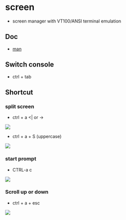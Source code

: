 # screen
* screen manager with VT100/ANSI terminal emulation

## Doc
* [man](http://manpages.ubuntu.com/manpages/focal/en/man4/screen.4freebsd.html)

## Switch console
* ctrl + tab

## Shortcut
### split screen
* ctrl + a \<| or -\>

[<img src="https://i.imgur.com/AdCwzsz.png">](https://i.imgur.com/AdCwzsz.png)

* ctrl + a + S (uppercase)

[<img src="https://i.imgur.com/CyWcopm.png">](https://i.imgur.com/CyWcopm.png)

### start prompt
* CTRL-a c

[<img src="https://i.imgur.com/FwPRaBl.png">](https://i.imgur.com/FwPRaBl.png)

### Scroll up or down 
* ctrl + a + esc

[<img src="https://i.imgur.com/8uP0kKN.png">](https://i.imgur.com/8uP0kKN.png)
